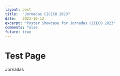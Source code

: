 ```yaml
---
layout: post
title:  "Jornadas CICECO 2023"
date:   2023-10-12
excerpt: "Poster Showcase for Jornadas CICECO 2023"
comments: false
future: true
---
```


# Test Page

Jornadas
